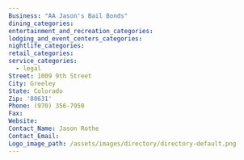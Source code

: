 ```yaml
---
Business: "AA Jason's Bail Bonds"
dining_categories:
entertainment_and_recreation_categories:
lodging_and_event_centers_categories:
nightlife_categories:
retail_categories:
service_categories:
  - legal
Street: 1009 9th Street
City: Greeley
State: Colorado
Zip: '80631'
Phone: (970) 356-7950
Fax:
Website:
Contact_Name: Jason Rothe
Contact_Email:
Logo_image_path: /assets/images/directory/directory-default.png
---
```



